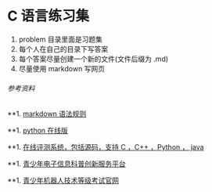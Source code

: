 # C 语言练习集

1. problem 目录里面是习题集
1. 每个人在自己的目录下写答案
1. 每个答案尽量创建一个新的文件(文件后缀为 .md)
1. 尽量使用 markdown 写网页

###### 参考资料

**1. [markdown 语法规则](https://www.jianshu.com/p/191d1e21f7ed)

**1. [python 在线版](http://www.pythontip.com/coding/run)

**1. [在线评测系统，包括源码，支持 C ，C++ ，Python ， java ](https://docs.onlinejudge.me/)

**1. [青少年电子信息科普创新服务平台](http://kp.cie-info.org.cn/)

**1. [青少年机器人技术等级考试官网](http://qceit.org.cn/)
